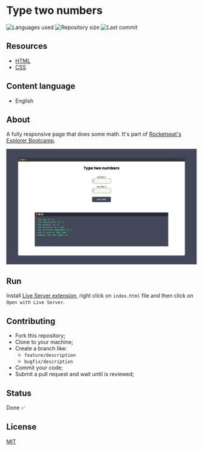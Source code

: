 # Type two numbers

![Languages used](https://img.shields.io/github/languages/count/isadfrn/type-two-numbers?style=flat-square)
![Repository size](https://img.shields.io/github/repo-size/isadfrn/type-two-numbers?style=flat-square)
![Last commit](https://img.shields.io/github/last-commit/isadfrn/type-two-numbers?style=flat-square)

## Resources

- [HTML](https://developer.mozilla.org/pt-BR/docs/Web/HTML)
- [CSS](https://developer.mozilla.org/pt-BR/docs/Web/CSS)

## Content language

- English

## About

A fully responsive page that does some math. It's part of [Rocketseat's Explorer Bootcamp](https://www.rocketseat.com.br/explorer).

![Demo page preview](./assets/img/demo.png)

## Run

Install [Live Server extension](https://marketplace.visualstudio.com/items?itemName=ritwickdey.LiveServer), right click on `index.html` file and then click on `Open with Live Server`.

## Contributing

- Fork this repository;
- Clone to your machine;
- Create a branch like:
  - `feature/description`
  - `bugfix/description`
- Commit your code;
- Submit a pull request and wait until is reviewed;

## Status

Done ✅

## License

[MIT](./LICENSE)
